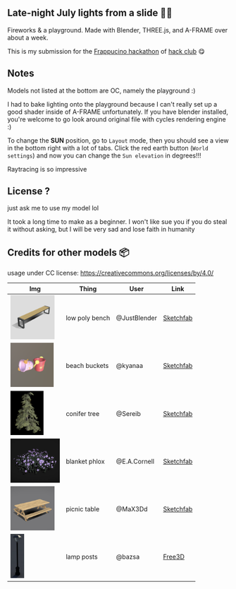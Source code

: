 ## Late-night July lights from a slide 🛝🎆
Fireworks & a playground. Made with Blender, THREE.js, and A-FRAME over about a week. 

This is my submission for the [Frappucino hackathon](https://hackaccino.hackclub.com/) of 
[hack club](https://hackclub.com) 😋


## Notes

Models not listed at the bottom are OC, namely the playground :)

I had to bake lighting onto the playground because I can't really set up a good shader inside of A-FRAME unfortunately. If you have blender installed, you're welcome to go look around original file with cycles rendering engine :)

To change the **SUN** position, go to `Layout` mode, then you should see a view in the bottom right with a lot of tabs. Click the red earth button (`World settings`) and now you can change the `Sun elevation` in degrees!!!

Raytracing is so impressive

## License ?
just ask me to use my model lol

It took a long time to make as a beginner. I won't like sue you if you do steal it without asking, but I will be very sad and lose faith in humanity

## Credits for other models 📦
usage under CC license:
https://creativecommons.org/licenses/by/4.0/

| Img | Thing | User | Link | 
|-----|-------|------|------|
| <img src="icon/bench.png" height="100" > | low poly bench | @JustBlender | [Sketchfab](https://sketchfab.com/3d-models/low-poly-bench-3-4408281074eb4c30afafd96c7c421193) |
| <img src="icon/bucket.png" height="100"> | beach buckets | @kyanaa | [Sketchfab](https://sketchfab.com/3d-models/beach-buckets-db3bb3d41e934947b65d952bdc4e5280) |
| <img src="icon/conifer.png" height="100"> | conifer tree | @Sereib | [Sketchfab](https://sketchfab.com/3d-models/conifer-medium-poly-38fb9cc46832422fb9bded278134ad83) |
| <img src="icon/flowers.png" height="100"> | blanket phlox | @E.A.Cornell | [Sketchfab](https://sketchfab.com/3d-models/blanket-phlox-69bf5e21f767419dafec910f7a6be799) |
| <img src="icon/table.png" height="100"> | picnic table | @MaX3Dd | [Sketchfab](https://sketchfab.com/3d-models/picnic-table-low-poly-0781d9085e764583bc0a61f26cd4d01e) |
| <img src="icon/lamp.png" height="100"> | lamp posts | @bazsa | [Free3D](https://free3d.com/3d-model/street-lamp-40556.html) |